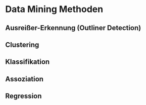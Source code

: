 # Data Mining Methoden

## Ausreißer-Erkennung (Outliner Detection)
## Clustering
## Klassifikation
## Assoziation
## Regression
